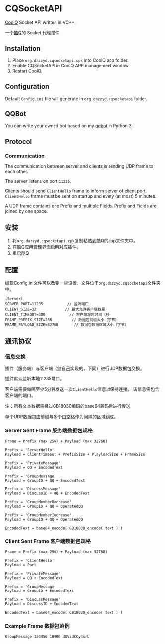 # CQSocketAPI
[CoolQ](http://cqp.cc/) Socket API written in VC++.

一个[酷Q](http://cqp.cc/)的 Socket 代理插件

## Installation
1. Place `org.dazzyd.cqsocketapi.cpk` into CoolQ app folder.
2. Enable CQSocketAPI in CoolQ APP management window.
3. Restart CoolQ.

## Configuration
Default `Config.ini` file will generate in `org.dazzyd.cqsocketapi` folder.


## QQBot
You can write your owned bot based on my [qqbot](https://github.com/yukixz/qqbot) in Python 3.


## Protocol
### Communication
The communication between server and clients is sending UDP frame to each other.

The server listens on port `11235`.

Clients should send `ClientHello` frame to inform server of client port.
`ClientHello` frame must be sent on startup and every (at most) 5 minutes.

A UDP frame contains one Prefix and multiple Fields.
Prefix and Fields are joined by one space.

## 安装
1. 将`org.dazzyd.cqsocketapi.cpk`复制粘贴到酷Q的app文件夹中。
2. 在酷Q应用管理界面启用对应插件。
3. 重启酷Q

## 配置
编辑Config.ini文件可以改变一些设置，文件位于`org.dazzyd.cqsocketapi`文件夹中。

```
[Server]
SERVER_PORT=11235           // 监听端口
CLIENT_SIZE=32             // 最大允许客户端数量
CLIENT_TIMEOUT=300           // 客户端超时时间（秒）
FRAME_PREFIX_SIZE=256         // 数据包前缀大小（字节）
FRAME_PAYLOAD_SIZE=32768       // 数据包数据区域大小（字节）
```

## 通讯协议
### 信息交换
插件（服务端）与客户端（您自己实现的，下同）进行UDP数据包交换。

插件默认监听本地11235端口。

客户端需要每隔至少5分钟发送一次`ClientHello`信息以保持连接。
该信息需包含客户端的端口。

注：所有文本数据需经过GB18030编码的base64转码后进行传送

单个UDP数据包由前缀与多个由空格作为间隔的区域组成。

### Server Sent Frame 服务端数据包规格
```
Frame = Prefix (max 256) + Payload (max 32768)

Prefix = 'ServerHello'
Payload = ClientTimeout + PrefixSize + PlayloadSize + FrameSize

Prefix = 'PrivateMessage'
Payload = QQ + EncodedText

Prefix = 'GroupMessage'
Payload = GroupID + QQ + EncodedText

Prefix = 'DiscussMessage'
Payload = DiscussID + QQ + EncodedText

Prefix = 'GroupMemberDecrease'
Payload = GroupID + QQ + OperatedQQ

Prefix = 'GroupMemberIncrease'
Payload = GroupID + QQ + OperatedQQ

EncodedText = base64_encode( GB18030_encode( text ) )
```

### Client Sent Frame 客户端数据包规格
```
Frame = Prefix (max 256) + Payload (max 32768)

Prefix = 'ClientHello'
Payload = Port

Prefix = 'PrivateMessage'
Payload = QQ + EncodedText

Prefix = 'GroupMessage'
Payload = GroupID + EncodedText

Prefix = 'DiscussMessage'
Payload = DiscussID + EncodedText

EncodedText = base64_encode( GB18030_encode( text ) )
```

### Example Frame 数据包范例
```
GroupMessage 123456 10000 dGVzdCCy4srU
```
